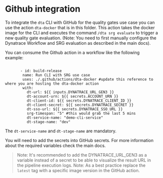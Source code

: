 # Github integration

To integrate the `dta` CLI with GitHub for the quality gates use case you can use the action `dta-docker` that is in this folder. This action takes the docker image for the CLI and executes the command `/dta srg evaluate` to trigger a new quality gate evaluation. (Note: You need to first manually configure the Dynatrace Workflow and SRG evaluation as described in the main docs).

You can consume the Github action in a workflow like the following example:

```

       - id: build-release
        name: Run CLI with SRG use case
        uses: ./.github/actions/dta-docker #update this reference to where you are hosting the dta-docker action
        with:
          dt-url: ${{ inputs.DYNATRACE_URL_GEN3 }}
          dt-account-urn: ${{ secrets.ACCOUNT_URN }}
          dt-client-id: ${{ secrets.DYNATRACE_CLIENT_ID }}
          dt-client-secret: ${{ secrets.DYNATRACE_SECRET }}
          dt-sso-url: ${{ secrets.DYNATRACE_SSO_URL }}
          srg-timespan: "5" #this would grab the last 5 mins
          dt-service-name: "demo-cli-service"
          dt-stage-name: "dev"

```

The `dt-service-name` and `dt-stage-name` are mandatory.

You will need to add the secrets into GitHub secrets. For more information about the required variables check the main docs.

> Note: It's recommended to add the DYNATRACE_URL_GEN3 as a variable instead of a secret to be able to visualize the result URL in the pipeline execution logs.
> Note: As a best practice replace the `latest` tag with a specific image version in the GitHub action.
